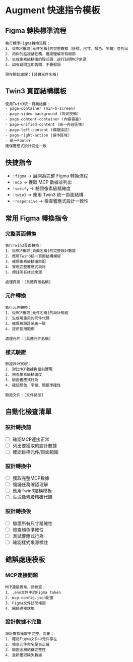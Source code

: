 # Augment 快速指令模板

## Figma 轉換標準流程
```
執行標準Figma轉換流程：
1. 從MCP獲取[元件名稱]的完整數據（座標、尺寸、顏色、字體）並列出
2. 用你的話複誦任務，確認理解所有細節
3. 生成像素級精確的程式碼，逐行註明MCP來源
4. 如有疑問立即詢問，不要假設

現在開始處理：[具體元件名稱]
```

## Twin3 頁面結構模板
```
使用Twin3統一頁面結構：
- page-container (min-h-screen)
- page-video-background (背景視頻)
- page-content-container (內容容器)
- page-unified-content (統一內容區塊)
- page-left-content (標題描述)
- page-right-action (操作區域)
- 統一Footer
確保響應式設計完全一致
```

## 快捷指令
- `!figma` -> 展開為完整 Figma 轉換流程
- `!mcp` -> 獲取 MCP 數據並列出
- `!verify` -> 驗證像素級精確度
- `!twin3` -> 應用 Twin3 統一頁面結構
- `!responsive` -> 檢查響應式設計一致性

## 常用 Figma 轉換指令

### 完整頁面轉換
```
執行Twin3頁面轉換：
1. 從MCP獲取[頁面名稱]的完整設計數據
2. 應用Twin3統一頁面結構模板
3. 確保像素級精確匹配
4. 實現完整響應式設計
5. 標註所有樣式來源

處理頁面：[具體頁面名稱]
```

### 元件轉換
```
執行元件轉換：
1. 從MCP獲取[元件名稱]的設計規格
2. 生成可重用的元件代碼
3. 確保與設計系統一致
4. 提供使用範例

處理元件：[具體元件名稱]
```

### 樣式驗證
```
驗證設計實現：
1. 對比MCP數據與當前實現
2. 檢查像素級精確度
3. 驗證響應式行為
4. 確認顏色、字體、間距準確性

驗證文件：[文件路徑]
```

## 自動化檢查清單

### 設計轉換前
- [ ] 確認MCP連接正常
- [ ] 列出要獲取的設計數據
- [ ] 確認目標元件/頁面範圍

### 設計轉換中
- [ ] 獲取完整MCP數據
- [ ] 複誦任務確認理解
- [ ] 應用Twin3結構模板
- [ ] 生成像素級精確代碼

### 設計轉換後
- [ ] 驗證所有尺寸精確性
- [ ] 檢查顏色準確性
- [ ] 測試響應式行為
- [ ] 確認樣式來源標註

## 錯誤處理模板

### MCP連接問題
```
MCP連接異常，請檢查：
1. .env文件中的Figma token
2. mcp-config.json配置
3. Figma文件訪問權限
4. 網絡連接狀態
```

### 設計數據不完整
```
設計數據獲取不完整，需要：
1. 確認Figma文件中元件存在
2. 檢查元件命名是否正確
3. 驗證圖層結構完整性
4. 重新獲取缺失數據
```
